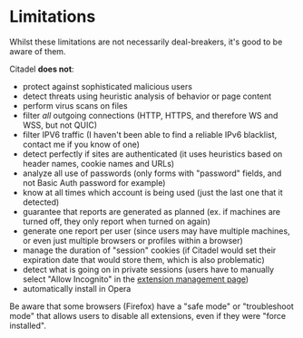 # Limitations
Whilst these limitations are not necessarily deal-breakers, it's good to be aware of them.

Citadel **does not**:
* protect against sophisticated malicious users
* detect threats using heuristic analysis of behavior or page content
* perform virus scans on files
* filter *all* outgoing connections (HTTP, HTTPS, and therefore WS and WSS, but not QUIC)
* filter IPV6 traffic (I haven't been able to find a reliable IPv6 blacklist, contact me if you know of one)
* detect perfectly if sites are authenticated (it uses heuristics based on header names, cookie names and URLs)
* analyze all use of passwords (only forms with "password" fields, and not Basic Auth password for example)
* know at all times which account is being used (just the last one that it detected)
* guarantee that reports are generated as planned (ex. if machines are turned off, they only report when turned on again)
* generate one report per user (since users may have multiple machines, or even just multiple browsers or profiles within a browser)
* manage the duration of "session" cookies (if Citadel would set their expiration date that would store them, which is also problematic)
* detect what is going on in private sessions (users have to manually select "Allow Incognito" in the [extension management page](chrome://extensions/?id=anheildjmkfdkdpgbndmpjnmkfliefga))
* automatically install in Opera

Be aware that some browsers (Firefox) have a "safe mode" or "troubleshoot mode" that allows users to disable all extensions, even if they were "force installed".